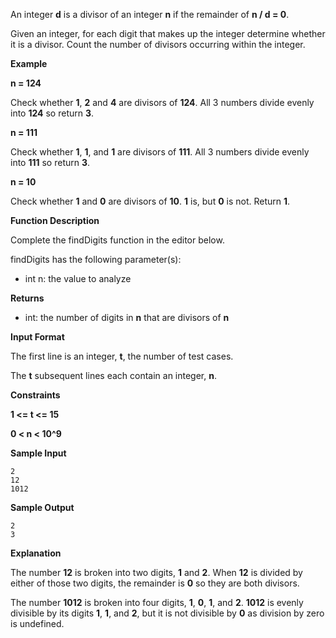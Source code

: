 An integer **d** is a divisor of an integer **n** if the remainder of **n / d = 0**.

Given an integer, for each digit that makes up the integer determine whether it is a divisor. Count the number of divisors occurring within the integer.

**Example**

**n = 124**

Check whether **1**, **2** and **4** are divisors of **124**. All 3 numbers divide evenly into **124** so return **3**.

**n = 111**

Check whether **1**, **1**, and **1** are divisors of **111**. All 3 numbers divide evenly into **111** so return **3**.

**n = 10**

Check whether **1** and **0** are divisors of **10**. **1** is, but **0** is not. Return **1**.

**Function Description**

Complete the findDigits function in the editor below.

findDigits has the following parameter(s):

- int n: the value to analyze

**Returns**

- int: the number of digits in **n** that are divisors of **n**

**Input Format**

The first line is an integer, **t**, the number of test cases.

The **t** subsequent lines each contain an integer, **n**.

**Constraints**

**1 <= t <= 15**

**0 < n < 10^9**

**Sample Input**

```
2
12
1012
```

**Sample Output**

```
2
3
```

**Explanation**

The number **12** is broken into two digits, **1** and **2**. When **12** is divided by either of those two digits, the remainder is **0** so they are both divisors.

The number **1012** is broken into four digits, **1**, **0**, **1**, and **2**. **1012** is evenly divisible by its digits **1**, **1**, and **2**, but it is not divisible by **0** as division by zero is undefined.